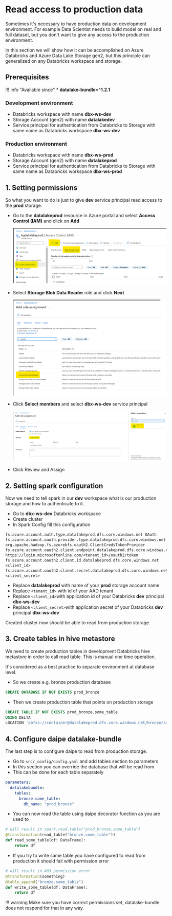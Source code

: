 # Read access to production data

Sometimes it's necessary to have production data on development environment.
For example Data Scientist needs to build model on real and full dataset, but you
don't want to give any access to the production environment.

In this section we will show how it can be accomplished on Azure Databricks and
Azure Data Lake Storage gen2, but this principle can generalized on any Databricks
workspace and storage.

## Prerequisites

!!! info "Available since"
    * **datalake-bundle=^1.2.1**

### Development environment

- Databricks workspace with name **dbx-ws-dev**
- Storage Account (gen2) with name **datalakedev**
- Service principal for authentication from Databricks to Storage with same name
  as Databricks workspace **dbx-ws-dev**
  
### Production environment

- Databricks workspace with name **dbx-ws-prod**
- Storage Account (gen2) with name **datalakeprod**
- Service principal for authentication from Databricks to Storage with same name
  as Databricks workspace **dbx-ws-prod**
  
## 1. Setting permissions

So what you want to do is just to give **dev** service principal read access
to the **prod** storage.

- Go to the **datalakeprod** resource in Azure portal and select **Access Control (IAM)**
  and click on **Add**
  
  ![](images/datalake_prod_IAM.png)


- Select **Storage Blob Data Reader** role and click **Next**

  ![](images/storage_blob_data_reader.png)


- Click **Select members** and select **dbx-ws-dev** service principal

  ![](images/select_dbx_principal.png)


- Click Review and Assign

## 2. Setting spark configuration

Now we need to tell spark in our **dev** workspace what is our production
storage and how to authenticate to it.

- Go to **dbx-ws-dev** Databricks workspace
- Create cluster
- In Spark Config fill this configuration

```
fs.azure.account.auth.type.datalakeprod.dfs.core.windows.net OAuth
fs.azure.account.oauth.provider.type.datalakeprod.dfs.core.windows.net org.apache.hadoop.fs.azurebfs.oauth2.ClientCredsTokenProvider
fs.azure.account.oauth2.client.endpoint.datalakeprod.dfs.core.windows.net https://login.microsoftonline.com/<tenant_id>/oauth2/token
fs.azure.account.oauth2.client.id.datalakeprod.dfs.core.windows.net <client_id>
fs.azure.account.oauth2.client.secret.datalakeprod.dfs.core.windows.net <client_secret>
```

- Replace **datalakeprod** with name of your **prod** storage account name
- Replace `<tenant_id>` with id of your AAD tenant
- Replace `<client_id>`with application id of your Databricks **dev** principal **dbx-ws-dev**
- Replace `<client_secret>`with application secret of your Databricks **dev** principal **dbx-ws-dev**

Created cluster now should be able to read from production storage.

## 3. Create tables in hive metastore

We need to create production tables in development Databricks hive metastore in order
to call read table. This is manual one time operation.

It's considered as a best practice to separate environment at database level.

- So we create e.g. bronze production database

```sql
CREATE DATABASE IF NOT EXISTS prod_bronze
```

- Then we create production table that points on production storage

```sql
CREATE TABLE IF NOT EXISTS prod_bronze.some_table
USING DELTA
LOCATION 'abfss://container@datalakeprod.dfs.core.windows.net/bronze/some_table.delta'
```

## 4. Configure daipe datalake-bundle

The last step is to configure daipe to read from production storage.

- Go to `src/_config/config.yaml` and add tables section to parameters
- In this section you can override the database that will be read from
- This can be done for each table separately

```yaml
parameters:
  datalakebundle:
    tables:
      bronze.some_table:
        db_name: "prod_bronze"
```

- You can now read the table using daipe decorator function as you are used to

```python
# will result in spark.read.table("prod_bronze.some_table")
@transformation(read_table("bronze.some_table"))
def read_some_table(df: DataFrame):
    return df
```

- If you try to write same table you have configured to read from production it
  should fail with permission error
  
```python
# will result in 403 permission error
@transformation(something)
@table_append("bronze.some_table")
def write_some_table(df: DataFrame):
    return df
```

!!! warning
   Make sure you have correct permissions set, datalake-bundle does not respond
   for that in any way.
